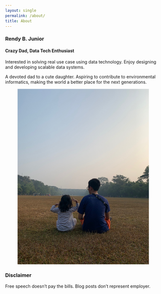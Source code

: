 ```yaml
---
layout: single
permalink: /about/
title: About
---
```


### Rendy B. Junior
#### Crazy Dad, Data Tech Enthusiast

Interested in solving real use case using data technology. Enjoy designing and developing scalable data systems.

A devoted dad to a cute daughter. Aspiring to contribute to environmental informatics, making the world a better place for the next generations.

<figure class="third">
	<img src="/assets/images/dad.jpeg">
</figure>

### Disclaimer
Free speech doesn’t pay the bills. Blog posts don’t represent employer.